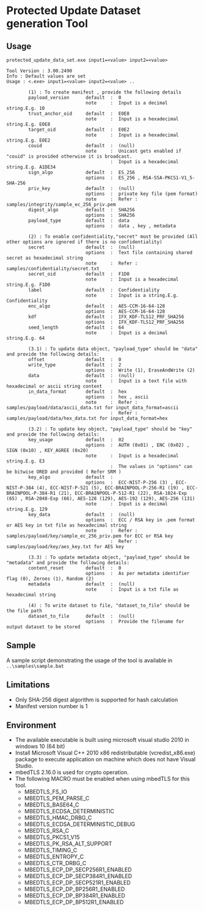 # Protected Update Dataset generation Tool

## Usage

`protected_update_data_set.exe input1=<value> input2=<value>`
	
```
Tool Version : 3.00.2490
Info : Default values are set
Usage : <.exe> input1=<value> input2=<value> ..

        (1) : To create manifest , provide the following details
        payload_version      default  :  0
                             note     :  Input is a decimal string.E.g. 10
        trust_anchor_oid     default  :  E0E8
                             note     :  Input is a hexadecimal string.E.g. E0E8
        target_oid           default  :  E0E2
                             note     :  Input is a hexadecimal string.E.g. E0E2
        couid                default  :  (null)
                             note     :  Unicast gets enabled if "couid" is provided otherwise it is broadcast.
                                      :  Input is a hexadecimal string.E.g. A1DE34
        sign_algo            default  :  ES_256
                             options  :  ES_256 , RSA-SSA-PKCS1-V1_5-SHA-256
        priv_key             default  :  (null)
                             options  :  private key file (pem format)
                             note     :  Refer : samples/integrity/sample_ec_256_priv.pem
        digest_algo          default  :  SHA256
                             options  :  SHA256
        payload_type         default  :  data
                             options  :  data , key , metadata

        (2) : To enable confidentiality,"secret" must be provided (All other options are ignored if there is no confidentiality)
        secret               default  :  (null)
                             options  :  Text file containing shared secret as hexadecimal string
                             note     :  Refer : samples/confidentiality/secret.txt
        secret_oid           default  :  F1D0
                             note     :  Input is a hexadecimal string.E.g. F1D0
        label                default  :  Confidentiality
                             note     :  Input is a string.E.g. Confidentiality
        enc_algo             default  :  AES-CCM-16-64-128
                             options  :  AES-CCM-16-64-128
        kdf                  default  :  IFX_KDF-TLS12_PRF_SHA256
                             options  :  IFX_KDF-TLS12_PRF_SHA256
        seed_length          default  :  64
                             note     :  Input is a decimal string.E.g. 64

        (3.1) : To update data object, "payload_type" should be "data" and provide the following details:
        offset               default  :  0
        write_type           default  :  2
                             options  :  Write (1), EraseAndWrite (2)
        data                 default  :  (null)
                             note     :  Input is a text file with hexadecimal or ascii string content
        in_data_format       default  :  hex
                             options  :  hex , ascii
                             note     :  Refer : samples/payload/data/ascii_data.txt for input_data_format=ascii
                                      :  Refer : samples/payload/data/hex_data.txt for input_data_format=hex

        (3.2) : To update key object, "payload_type" should be "key" and provide the following details:
        key_usage            default  :  02
                             options  :  AUTH (0x01) , ENC (0x02) , SIGN (0x10) , KEY_AGREE (0x20)
                             note     :  Input is a hexadecimal string.E.g. E3
                                      :  The values in "options" can be bitwise ORED and provided ( Refer SRM )
        key_algo             default  :
                             options  :  ECC-NIST-P-256 (3) , ECC-NIST-P-384 (4), ECC-NIST-P-521 (5), ECC-BRAINPOOL-P-256-R1 (19) , ECC-BRAINPOOL-P-384-R1 (21), ECC-BRAINPOOL-P-512-R1 (22), RSA-1024-Exp (65) , RSA-2048-Exp (66), AES-128 (129), AES-192 (129), AES-256 (131)
                             note     :  Input is a decimal string.E.g. 129
        key_data             default  :  (null)
                             options  :  ECC / RSA key in .pem format or AES key in txt file as hexadecimal string
                             note     :  Refer : samples/payload/key/sample_ec_256_priv.pem for ECC or RSA key
                                      :  Refer : samples/payload/key/aes_key.txt for AES key

        (3.3) : To update metadata object, "payload_type" should be "metadata" and provide the following details:
        content_reset        default  :  0
                             options  :  As per metadata identifier flag (0), Zeroes (1), Random (2)
        metadata             default  :  (null)
                             note     :  Input is a txt file as hexadecimal string

        (4) : To write dataset to file, "dataset_to_file" should be the file path
        dataset_to_file      default  :  (null)
                             options  :  Provide the filename for output dataset to be stored
```
        
## Sample

A sample script demonstrating the usage of the tool is available in `..\samples\sample.bat`
	
## Limitations

* Only SHA-256 digest algorithm is supported for hash calculation
* Manifest version number is 1	
    	
## Environment

* The available executable is built using microsoft visual studio 2010 in windows 10 (64 bit)
* Install Microsoft Visual C++ 2010 x86 redistributable (vcredist_x86.exe) package to execute application on machine which does not have Visual Studio.
* mbedTLS 2.16.0 is used for crypto operation.
* The following MACRO must be enabled when using mbedTLS for this tool.
    * MBEDTLS_FS_IO
    * MBEDTLS_PEM_PARSE_C
    * MBEDTLS_BASE64_C
    * MBEDTLS_ECDSA_DETERMINISTIC
    * MBEDTLS_HMAC_DRBG_C
    * MBEDTLS_ECDSA_DETERMINISTIC_DEBUG
    * MBEDTLS_RSA_C
    * MBEDTLS_PKCS1_V15
    * MBEDTLS_PK_RSA_ALT_SUPPORT
    * MBEDTLS_TIMING_C
    * MBEDTLS_ENTROPY_C
    * MBEDTLS_CTR_DRBG_C
    * MBEDTLS_ECP_DP_SECP256R1_ENABLED
    * MBEDTLS_ECP_DP_SECP384R1_ENABLED
    * MBEDTLS_ECP_DP_SECP521R1_ENABLED
    * MBEDTLS_ECP_DP_BP256R1_ENABLED
    * MBEDTLS_ECP_DP_BP384R1_ENABLED
    * MBEDTLS_ECP_DP_BP512R1_ENABLED
